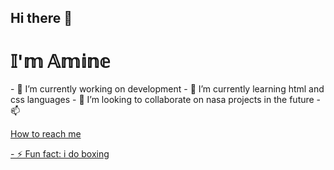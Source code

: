 ## Hi there 👋
 <h1>𝕀'𝕞 𝔸𝕞𝕚𝕟𝕖</h1>
- 🔭 I’m currently working on development
- 🌱 I’m currently learning html and css languages
- 👯 I’m looking to collaborate on nasa projects in the future
- 📫<p><a href=https://github.com/aminetxt<a/> How to reach me </p>
- ⚡ Fun fact: i do boxing
